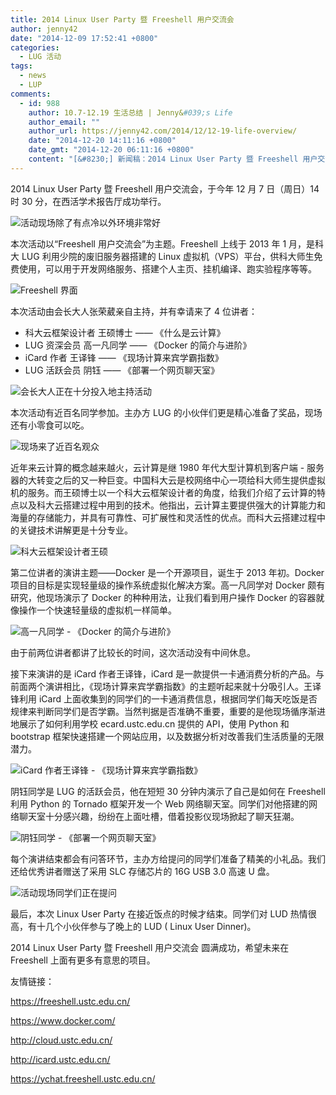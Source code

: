 ```yaml
---
title: 2014 Linux User Party 暨 Freeshell 用户交流会
author: jenny42
date: "2014-12-09 17:52:41 +0800"
categories:
  - LUG 活动
tags:
  - news
  - LUP
comments:
  - id: 988
    author: 10.7-12.19 生活总结 | Jenny&#039;s Life
    author_email: ""
    author_url: https://jenny42.com/2014/12/12-19-life-overview/
    date: "2014-12-20 14:11:16 +0800"
    date_gmt: "2014-12-20 06:11:16 +0800"
    content: "[&#8230;] 新闻稿：2014 Linux User Party 暨 Freeshell 用户交流会 [&#8230;]"
---
```


2014 Linux User Party 暨 Freeshell 用户交流会，于今年 12 月 7 日（周日）14 时 30 分，在西活学术报告厅成功举行。

![活动现场除了有点冷以外环境非常好](https://ftp.lug.ustc.edu.cn/wp-content/uploads/2014/12/QQ图片20141209181138.jpg)

本次活动以“Freeshell 用户交流会”为主题。Freeshell 上线于 2013 年 1 月，是科大 LUG 利用少院的废旧服务器搭建的 Linux 虚拟机（VPS）平台，供科大师生免费使用，可以用于开发网络服务、搭建个人主页、挂机编译、跑实验程序等等。

![Freeshell 界面](https://ftp.lug.ustc.edu.cn/wp-content/uploads/2014/12/QQ图片20141209181500.jpg)

本次活动由会长大人张荣葳亲自主持，并有幸请来了 4 位讲者：

- 科大云框架设计者 王硕博士 —— 《什么是云计算》
- LUG 资深会员 高一凡同学 —— 《Docker 的简介与进阶》
- iCard 作者 王译锋 —— 《现场计算来宾学霸指数》
- LUG 活跃会员 阴钰 —— 《部署一个网页聊天室》

![会长大人正在十分投入地主持活动](https://ftp.lug.ustc.edu.cn/wp-content/uploads/2014/12/QQ图片20141209181251.jpg)

本次活动有近百名同学参加。主办方 LUG 的小伙伴们更是精心准备了奖品，现场还有小零食可以吃。

![现场来了近百名观众](https://ftp.lug.ustc.edu.cn/wp-content/uploads/2014/12/QQ图片20141208220616.jpg)

近年来云计算的概念越来越火，云计算是继 1980 年代大型计算机到客户端 - 服务器的大转变之后的又一种巨变。中国科大云是校网络中心一项给科大师生提供虚拟机的服务。而王硕博士以一个科大云框架设计者的角度，给我们介绍了云计算的特点以及科大云搭建过程中用到的技术。他指出，云计算主要提供强大的计算能力和海量的存储能力，并具有可靠性、可扩展性和灵活性的优点。而科大云搭建过程中的关键技术讲解更是十分专业。

![科大云框架设计者王硕](https://ftp.lug.ustc.edu.cn/wp-content/uploads/2014/12/QQ图片20141209182018.jpg)

第二位讲者的演讲主题——Docker 是一个开源项目，诞生于 2013 年初。Docker 项目的目标是实现轻量级的操作系统虚拟化解决方案。高一凡同学对 Docker 颇有研究，他现场演示了 Docker 的种种用法，让我们看到用户操作 Docker 的容器就像操作一个快速轻量级的虚拟机一样简单。

![高一凡同学 - 《Docker 的简介与进阶》](https://ftp.lug.ustc.edu.cn/wp-content/uploads/2014/12/QQ图片20141209182044.jpg)

由于前两位讲者都讲了比较长的时间，这次活动没有中间休息。

接下来演讲的是 iCard 作者王译锋，iCard 是一款提供一卡通消费分析的产品。与前面两个演讲相比，《现场计算来宾学霸指数》的主题听起来就十分吸引人。王译锋利用 iCard 上面收集到的同学们的一卡通消费信息，根据同学们每天吃饭是否规律来判断同学们是否学霸。当然判据是否准确不重要，重要的是他现场循序渐进地展示了如何利用学校 ecard.ustc.edu.cn 提供的 API，使用 Python 和 bootstrap 框架快速搭建一个网站应用，以及数据分析对改善我们生活质量的无限潜力。

![iCard 作者王译锋 - 《现场计算来宾学霸指数》](https://ftp.lug.ustc.edu.cn/wp-content/uploads/2014/12/QQ图片20141209182106.jpg)

阴钰同学是 LUG 的活跃会员，他在短短 30 分钟内演示了自己是如何在 Freeshell 利用 Python 的 Tornado 框架开发一个 Web 网络聊天室。同学们对他搭建的网络聊天室十分感兴趣，纷纷在上面吐槽，借着投影仪现场掀起了聊天狂潮。

![阴钰同学 - 《部署一个网页聊天室》](https://ftp.lug.ustc.edu.cn/wp-content/uploads/2014/12/4-e1418120638556.jpg)

每个演讲结束都会有问答环节，主办方给提问的同学们准备了精美的小礼品。我们还给优秀讲者赠送了采用 SLC 存储芯片的 16G USB 3.0 高速 U 盘。

![活动现场同学们正在提问](https://ftp.lug.ustc.edu.cn/wp-content/uploads/2014/12/QQ图片20141209183242.jpg)

最后，本次 Linux User Party 在接近饭点的时候才结束。同学们对 LUD 热情很高，有十几个小伙伴参与了晚上的 LUD ( Linux User Dinner)。

2014 Linux User Party 暨 Freeshell 用户交流会 圆满成功，希望未来在 Freeshell 上面有更多有意思的项目。

友情链接：

https://freeshell.ustc.edu.cn/

https://www.docker.com/

http://cloud.ustc.edu.cn/

http://icard.ustc.edu.cn/

https://ychat.freeshell.ustc.edu.cn/
